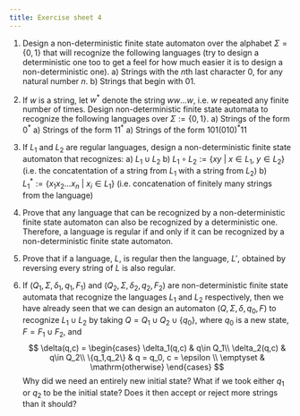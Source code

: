```yaml
---
title: Exercise sheet 4
---
```



1. Design a non-deterministic finite state automaton over the alphabet $\Sigma=\{0,1\}$ that will recognize the following languages (try to design a deterministic one too to get a feel for how much easier it is to design a non-deterministic one). 
   a) Strings with the $n$th last character 0, for any natural number $n$.
   b) Strings that begin with $01$.

2. If $w$ is a string, let $w^*$ denote the string $ww...w$, i.e. $w$ repeated any finite number of times. Design non-deterministic finite state automata to recognize the following languages over $\Sigma:= \{0,1\}$.
   a) Strings of the form $0^*$
   a) Strings of the form $11^*$
   a) Strings of the form $101(010)^*11$

2. If $L_1$ and $L_2$ are regular languages, design a non-deterministic finite state automaton that recognizes:
   a) $L_1 \cup L_2$
   b) $L_1 \circ L_2 := \{xy \ |\ x\in L_1,\ y\in L_2\}$ (i.e. the concatentation of a string from $L_1$ with a string from $L_2$)
   b) $L_1^* := \{x_1x_2\ldots x_n \ |\ x_i\in L_1\}$ (i.e. concatenation of finitely many strings from the language)
   
3. Prove that any language that can be recognized by a non-deterministic finite state automaton can also be recognized by a deterministic one. Therefore, a language is regular if and only if it can be recognized by a non-deterministic finite state automaton.

4. Prove that if a language, $L$, is regular then the language, $L'$, obtained by reversing every string of $L$ is also regular.

5. If $(Q_1,\Sigma,\delta_1,q_1, F_1)$ and $(Q_2,\Sigma,\delta_2,q_2, F_2)$ are non-deterministic finite state automata that recognize the languages $L_1$ and $L_2$ respectively, then we have already seen that we can design an automaton $(Q,\Sigma,\delta,q_0, F)$ to recognize $L_1 \cup L_2$ by taking $Q=Q_1\cup Q_2\cup \{q_0\}$, where $q_0$ is a new state, $F= F_1\cup F_2$, and 
$$ \delta(q,c) = \begin{cases} 
      \delta_1(q,c) & q\in Q_1\\
      \delta_2(q,c) & q\in Q_2\\
      \{q_1,q_2\} & q = q_0, c = \epsilon \\
	  \emptyset & \mathrm{otherwise}
   \end{cases}
   $$
Why did we need an entirely new initial state? What if we took either $q_1$ or $q_2$ to be the initial state? Does it then accept or reject more strings than it should?


